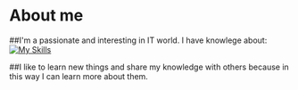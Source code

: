 # About me
##I'm a passionate and interesting in IT world.
I have knowlege about:
[![My Skills](https://skillicons.dev/icons?i=py,java,php,js,html,css)](https://skillicons.dev)

##I like to learn new things and share my knowledge with others because in this way I can learn more about them.
